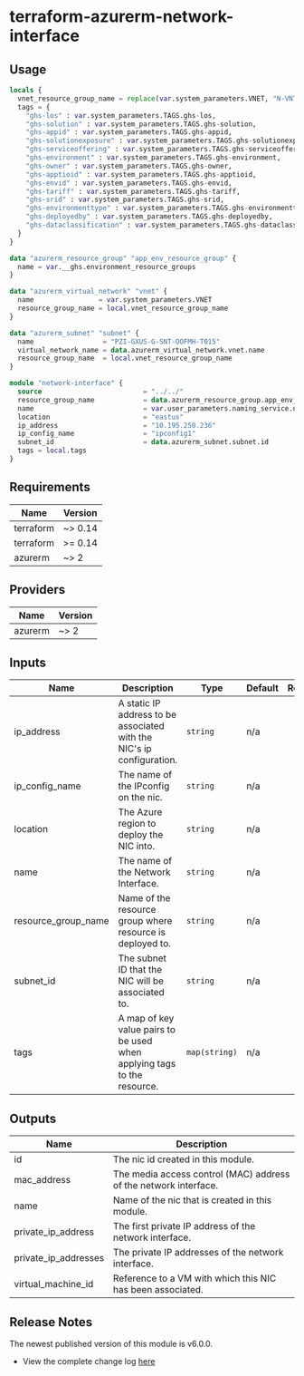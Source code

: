 # terraform-azurerm-network-interface

## Usage
``` terraform
locals {
  vnet_resource_group_name = replace(var.system_parameters.VNET, "N-VNT", "N-RGP-BASE")
  tags = {
    "ghs-los" : var.system_parameters.TAGS.ghs-los,
    "ghs-solution" : var.system_parameters.TAGS.ghs-solution,
    "ghs-appid" : var.system_parameters.TAGS.ghs-appid,
    "ghs-solutionexposure" : var.system_parameters.TAGS.ghs-solutionexposure,
    "ghs-serviceoffering" : var.system_parameters.TAGS.ghs-serviceoffering,
    "ghs-environment" : var.system_parameters.TAGS.ghs-environment,
    "ghs-owner" : var.system_parameters.TAGS.ghs-owner,
    "ghs-apptioid" : var.system_parameters.TAGS.ghs-apptioid,
    "ghs-envid" : var.system_parameters.TAGS.ghs-envid,
    "ghs-tariff" : var.system_parameters.TAGS.ghs-tariff,
    "ghs-srid" : var.system_parameters.TAGS.ghs-srid,
    "ghs-environmenttype" : var.system_parameters.TAGS.ghs-environmenttype,
    "ghs-deployedby" : var.system_parameters.TAGS.ghs-deployedby,
    "ghs-dataclassification" : var.system_parameters.TAGS.ghs-dataclassification
  }
}

data "azurerm_resource_group" "app_env_resource_group" {
  name = var.__ghs.environment_resource_groups
}

data "azurerm_virtual_network" "vnet" {
  name                = var.system_parameters.VNET
  resource_group_name = local.vnet_resource_group_name
}

data "azurerm_subnet" "subnet" {
  name                 = "PZI-GXUS-G-SNT-OOFMH-T015"
  virtual_network_name = data.azurerm_virtual_network.vnet.name
  resource_group_name  = local.vnet_resource_group_name
}

module "network-interface" {
  source                         = "../../"
  resource_group_name            = data.azurerm_resource_group.app_env_resource_group.name
  name                           = var.user_parameters.naming_service.nic.k01
  location                       = "eastus"
  ip_address                     = "10.195.250.236"
  ip_config_name                 = "ipconfig1"
  subnet_id                      = data.azurerm_subnet.subnet.id
  tags = local.tags
}

```

## Requirements

| Name | Version |
|------|---------|
| terraform | ~> 0.14 |
| terraform | >= 0.14 |
| azurerm | ~> 2 |

## Providers

| Name | Version |
|------|---------|
| azurerm | ~> 2 |

## Inputs

| Name | Description | Type | Default | Required |
|------|-------------|------|---------|:--------:|
| ip\_address | A static IP address to be associated with the NIC's ip configuration. | `string` | n/a | yes |
| ip\_config\_name | The name of the IPconfig on the nic. | `string` | n/a | yes |
| location | The Azure region to deploy the NIC into. | `string` | n/a | yes |
| name | The name of the Network Interface. | `string` | n/a | yes |
| resource\_group\_name | Name of the resource group where resource is deployed to. | `string` | n/a | yes |
| subnet\_id | The subnet ID that the NIC will be associated to. | `string` | n/a | yes |
| tags | A map of key value pairs to be used when applying tags to the resource. | `map(string)` | n/a | yes |

## Outputs

| Name | Description |
|------|-------------|
| id | The nic id created in this module. |
| mac\_address | The media access control (MAC) address of the network interface. |
| name | Name of the nic that is created in this module. |
| private\_ip\_address | The first private IP address of the network interface. |
| private\_ip\_addresses | The private IP addresses of the network interface. |
| virtual\_machine\_id | Reference to a VM with which this NIC has been associated. |

## Release Notes

The newest published version of this module is v6.0.0.

- View the complete change log [here](./changelog.md)

